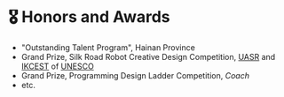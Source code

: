 # 🎖 Honors and Awards
- "Outstanding Talent Program", Hainan Province
- Grand Prize, Silk Road Robot Creative Design Competition, [UASR](http://uasr.xjtu.edu.cn/sy1/sy.htm) and [IKCEST](https://www.ikcest.org/index.htm) of [UNESCO](https://www.unesco.org/en)
- Grand Prize, Programming Design Ladder Competition, *Coach*
- etc.
